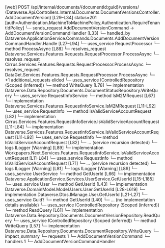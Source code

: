 [web] POST /api/internal/documents/{documentId:guid}/versions/  (Dataverse.Api.Controllers.Internal.Documents.DocumentVersionsController.AddDocumentVersion)  [L29–L34] status=201 [auth=Authentication.MachineToMachinePolicy,Authentication.RequireTenantIdPolicy]
  └─ sends_request AddDocumentVersionCommand -> AddDocumentVersionCommandHandler [L33]
    └─ handled_by Dataverse.ApplicationService.Commands.Documents.AddDocumentVersionCommandHandler.Handle [L27–L94]
      └─ uses_service RequestProcessor
        └─ method ProcessAsync [L88]
          └─ resolves_request Dataverse.Services.Features.Requests.RequestProcessor.ProcessAsync
          └─ resolves_request Cirrus.Services.Features.Requests.RequestProcessor.ProcessAsync
          └─ resolves_request DataGet.Services.Features.Requests.RequestProcessor.ProcessAsync
          └─ +1 additional_requests elided
      └─ uses_service IControlledRepository<DocumentStatus> (Scoped (inferred))
        └─ method WriteQuery [L78]
          └─ implementation Dataverse.Data.Repository.Documents.DocumentStatusRepository.WriteQuery
      └─ uses_service RequestInfoService
        └─ method IsM2MRequest [L67]
          └─ implementation Dataverse.Services.Features.RequestInfoService.IsM2MRequest [L11-L92]
            └─ uses_service RequestInfo
              └─ method IsValidServiceAccountRequest [L82]
                └─ implementation Cirrus.Services.Features.RequestInfoService.IsValidServiceAccountRequest [L11-L84]
                └─ implementation Dataverse.Services.Features.RequestInfoService.IsValidServiceAccountRequest [L11-L92]
                  └─ uses_service RequestInfo
                    └─ method IsValidServiceAccountRequest [L82]
                      └─ ... (service recursion detected)
                  └─ logs ILogger<IRequestInfoService> [Warning] [L89]
                └─ implementation Workpapers.Next.Services.Features.RequestInfoService.IsValidServiceAccountRequest [L11-L84]
                  └─ uses_service RequestInfo
                    └─ method IsValidServiceAccountRequest [L71]
                      └─ ... (service recursion detected)
                  └─ logs ILogger<IRequestInfoService> [Warning] [L81]
            └─ logs ILogger<IRequestInfoService> [Warning] [L89]
      └─ uses_service UserService
        └─ method GetUserId [L66]
          └─ implementation Dataverse.ApplicationService.Services.UserService.GetUserId [L15-L185]
            └─ uses_service User
              └─ method GetUserId [L43]
                └─ implementation Dataverse.DomainModel.Model.Users.User.GetUserId [L28-L619]
                └─ implementation Dataverse.Dtos.IManage.User.GetUserId [L21-L27]
            └─ uses_service Guid?
              └─ method GetUserId [L40]
                └─ ... (no implementation details available)
      └─ uses_service IControlledRepository<DocumentVersion> (Scoped (inferred))
        └─ method ReadQuery [L61]
          └─ implementation Dataverse.Data.Repository.Documents.DocumentVersionRepository.ReadQuery
      └─ uses_service IControlledRepository<Document> (Scoped (inferred))
        └─ method WriteQuery [L57]
          └─ implementation Dataverse.Data.Repository.Documents.DocumentRepository.WriteQuery
  └─ impact_summary
    └─ requests 1
      └─ AddDocumentVersionCommand
    └─ handlers 1
      └─ AddDocumentVersionCommandHandler

